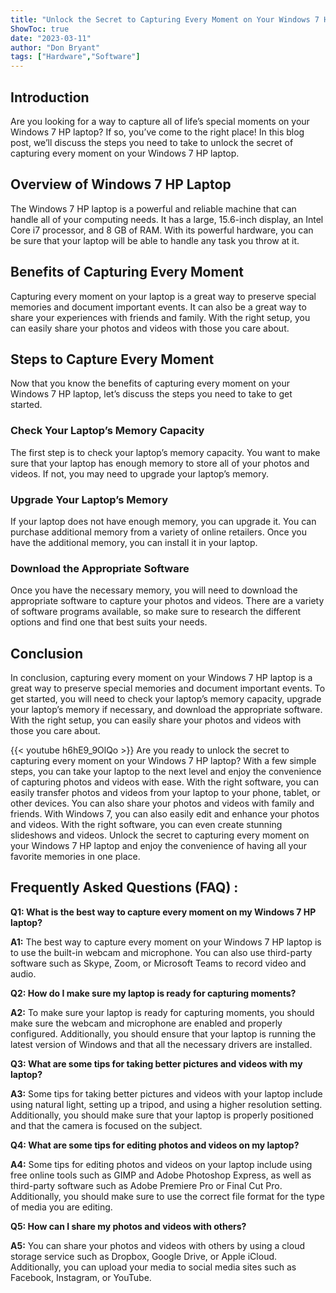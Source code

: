 ```yaml
---
title: "Unlock the Secret to Capturing Every Moment on Your Windows 7 HP Laptop!"
ShowToc: true 
date: "2023-03-11"
author: "Don Bryant" 
tags: ["Hardware","Software"]
---
```

## Introduction

Are you looking for a way to capture all of life’s special moments on your Windows 7 HP laptop? If so, you’ve come to the right place! In this blog post, we’ll discuss the steps you need to take to unlock the secret of capturing every moment on your Windows 7 HP laptop. 

## Overview of Windows 7 HP Laptop

The Windows 7 HP laptop is a powerful and reliable machine that can handle all of your computing needs. It has a large, 15.6-inch display, an Intel Core i7 processor, and 8 GB of RAM. With its powerful hardware, you can be sure that your laptop will be able to handle any task you throw at it.

## Benefits of Capturing Every Moment

Capturing every moment on your laptop is a great way to preserve special memories and document important events. It can also be a great way to share your experiences with friends and family. With the right setup, you can easily share your photos and videos with those you care about.

## Steps to Capture Every Moment

Now that you know the benefits of capturing every moment on your Windows 7 HP laptop, let’s discuss the steps you need to take to get started. 

### Check Your Laptop’s Memory Capacity

The first step is to check your laptop’s memory capacity. You want to make sure that your laptop has enough memory to store all of your photos and videos. If not, you may need to upgrade your laptop’s memory. 

### Upgrade Your Laptop’s Memory

If your laptop does not have enough memory, you can upgrade it. You can purchase additional memory from a variety of online retailers. Once you have the additional memory, you can install it in your laptop. 

### Download the Appropriate Software

Once you have the necessary memory, you will need to download the appropriate software to capture your photos and videos. There are a variety of software programs available, so make sure to research the different options and find one that best suits your needs. 

## Conclusion

In conclusion, capturing every moment on your Windows 7 HP laptop is a great way to preserve special memories and document important events. To get started, you will need to check your laptop’s memory capacity, upgrade your laptop’s memory if necessary, and download the appropriate software. With the right setup, you can easily share your photos and videos with those you care about.

{{< youtube h6hE9_9OlQo >}} 
Are you ready to unlock the secret to capturing every moment on your Windows 7 HP laptop? With a few simple steps, you can take your laptop to the next level and enjoy the convenience of capturing photos and videos with ease. With the right software, you can easily transfer photos and videos from your laptop to your phone, tablet, or other devices. You can also share your photos and videos with family and friends. With Windows 7, you can also easily edit and enhance your photos and videos. With the right software, you can even create stunning slideshows and videos. Unlock the secret to capturing every moment on your Windows 7 HP laptop and enjoy the convenience of having all your favorite memories in one place.

## Frequently Asked Questions (FAQ) :
**Q1: What is the best way to capture every moment on my Windows 7 HP laptop?**

**A1:** The best way to capture every moment on your Windows 7 HP laptop is to use the built-in webcam and microphone. You can also use third-party software such as Skype, Zoom, or Microsoft Teams to record video and audio.

**Q2: How do I make sure my laptop is ready for capturing moments?**

**A2:** To make sure your laptop is ready for capturing moments, you should make sure the webcam and microphone are enabled and properly configured. Additionally, you should ensure that your laptop is running the latest version of Windows and that all the necessary drivers are installed.

**Q3: What are some tips for taking better pictures and videos with my laptop?**

**A3:** Some tips for taking better pictures and videos with your laptop include using natural light, setting up a tripod, and using a higher resolution setting. Additionally, you should make sure that your laptop is properly positioned and that the camera is focused on the subject.

**Q4: What are some tips for editing photos and videos on my laptop?**

**A4:** Some tips for editing photos and videos on your laptop include using free online tools such as GIMP and Adobe Photoshop Express, as well as third-party software such as Adobe Premiere Pro or Final Cut Pro. Additionally, you should make sure to use the correct file format for the type of media you are editing.

**Q5: How can I share my photos and videos with others?**

**A5:** You can share your photos and videos with others by using a cloud storage service such as Dropbox, Google Drive, or Apple iCloud. Additionally, you can upload your media to social media sites such as Facebook, Instagram, or YouTube.


